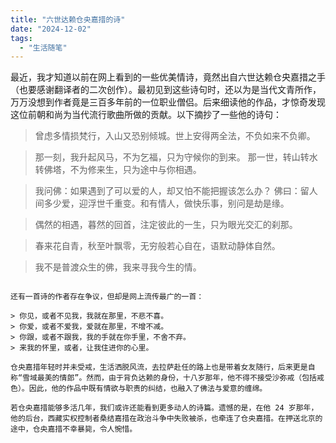 ```yaml
---
title: "六世达赖仓央嘉措的诗"
date: "2024-12-02"
tags: 
  - "生活随笔"
---
```


最近，我才知道以前在网上看到的一些优美情诗，竟然出自六世达赖仓央嘉措之手（也要感谢翻译者的二次创作）。最初见到这些诗句时，还以为是当代文青所作，万万没想到作者竟是三百多年前的一位职业僧侣。后来细读他的作品，才惊奇发现这位前朝和尚为当代流行歌曲所做的贡献。以下摘抄了一些他的诗句：

> 曾虑多情损梵行，入山又恐别倾城。世上安得两全法，不负如来不负卿。

> 那一刻，我升起风马，不为乞福，只为守候你的到来。
> 那一世，转山转水转佛塔，不为修来生，只为途中与你相遇。

> 我问佛：如果遇到了可以爱的人，却又怕不能把握该怎么办？
> 佛曰：留人间多少爱，迎浮世千重变。和有情人，做快乐事，别问是劫是缘。

> 偶然的相遇，暮然的回首，注定彼此的一生，只为眼光交汇的刹那。

> 春来花自青，秋至叶飘零，无穷般若心自在，语默动静体自然。

> 我不是普渡众生的佛，我来寻我今生的情。
```

还有一首诗的作者存在争议，但却是网上流传最广的一首：

> 你见，或者不见我，我就在那里，不悲不喜。
> 你爱，或者不爱我，爱就在那里，不增不减。
> 你跟，或者不跟我，我的手就在你手里，不舍不弃。
> 来我的怀里，或者，让我住进你的心里。

仓央嘉措年轻时并未受戒，生活洒脱风流，去拉萨赴任的路上也是带着女友随行，后来更是自称“雪域最美的情郎”。然而，由于背负达赖的身份，十八岁那年，他不得不接受沙弥戒（包括戒色）。因此，他的作品中既有情欲与职责的纠结，也融入了佛法与爱意的缠绵。

若仓央嘉措能够多活几年，我们或许还能看到更多动人的诗篇。遗憾的是，在他 24 岁那年，他的后台，西藏实权控制者桑结嘉措在政治斗争中失败被杀，也牵连了仓央嘉措。在押送北京的途中，仓央嘉措不幸暴毙，令人惋惜。
